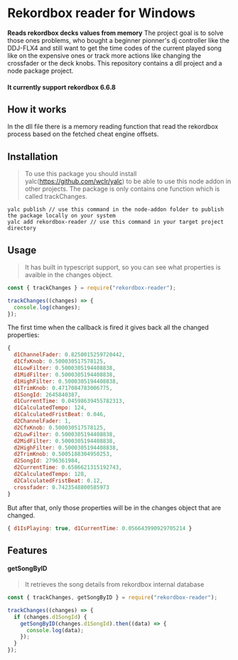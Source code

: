 # Rekordbox reader for Windows

**Reads rekordbox decks values from memory**
The project goal is to solve those ones problems, who bought a beginner pionner's dj controller like the DDJ-FLX4 and still want to get the time codes of the current played song like on the expensive ones or track more actions like changing the crossfader or the deck knobs.
This repository contains a dll project and a node package project.

#### It currently support rekordbox 6.6.8

## How it works

In the dll file there is a memory reading function that read the rekordbox process based on the fetched cheat engine offsets.

## Installation

> To use this package you should install yalc(https://github.com/wclr/yalc) to be able to use this node addon in other projects.
> The package is only contains one function which is called trackChanges.

```
yalc publish // use this command in the node-addon folder to publish the package locally on your system
yalc add rekordbox-reader // use this command in your target project directory
```

## Usage

> It has built in typescript support, so you can see what properties is avaible in the changes object.

```js
const { trackChanges } = require("rekordbox-reader");

trackChanges((changes) => {
  console.log(changes);
});
```

The first time when the callback is fired it gives back all the changed properties:

```js
{
  d1ChannelFader: 0.8250015259720442,
  d1CfxKnob: 0.500030517578125,
  d1LowFilter: 0.5000305194408838,
  d1MidFilter: 0.5000305194408838,
  d1HighFilter: 0.5000305194408838,
  d1TrimKnob: 0.4717084783006775,
  d1SongId: 2645840387,
  d1CurrentTime: 0.04598639455782313,
  d1CalculatedTempo: 124,
  d1CalculatedFristBeat: 0.046,
  d2ChannelFader: 1,
  d2CfxKnob: 0.500030517578125,
  d2LowFilter: 0.5000305194408838,
  d2MidFilter: 0.5000305194408838,
  d2HighFilter: 0.5000305194408838,
  d2TrimKnob: 0.5005188304950253,
  d2SongId: 2796361984,
  d2CurrentTime: 0.6586621315192743,
  d2CalculatedTempo: 128,
  d2CalculatedFristBeat: 0.12,
  crossfader: 0.7423548800585973
}
```

But after that, only those properties will be in the changes object that are changed.

```js
{ d1IsPlaying: true, d1CurrentTime: 0.056643990929705214 }
```

## Features

#### getSongByID

> It retrieves the song details from rekordbox internal database

```js
const { trackChanges, getSongByID } = require("rekordbox-reader");

trackChanges((changes) => {
  if (changes.d1SongId) {
    getSongByID(changes.d1SongId).then((data) => {
      console.log(data);
    });
  }
});
```

